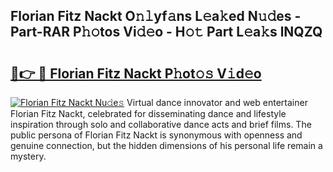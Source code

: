 ## Florian Fitz Nackt O𝚗𝚕yf𝚊ns L𝚎a𝚔ed N𝚞𝚍es - Part-RAR P𝚑𝚘tos Vi𝚍𝚎o - H𝚘𝚝 Part L𝚎a𝚔s lNQZQ

# <h2><a href="http://kfd2wnm.oniu.top/?m=Florian+Fitz+Nackt">🔗👉 🔴 Florian Fitz Nackt P𝚑ot𝚘𝚜 V𝚒d𝚎o</a></h2>

[![Florian Fitz Nackt Nu𝚍e𝚜](https://i.imgur.com/0qMVB7G.gif)](http://kfd2wnm.oniu.top/?m=Florian+Fitz+Nackt)
Virtual dance innovator and web entertainer Florian Fitz Nackt, celebrated for disseminating dance and lifestyle inspiration through solo and collaborative dance acts and brief films. The public persona of Florian Fitz Nackt is synonymous with openness and genuine connection, but the hidden dimensions of his personal life remain a mystery.  
